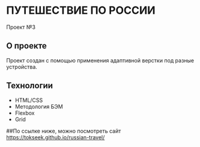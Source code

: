 # ПУТЕШЕСТВИЕ ПО РОССИИ
Проект №3

## О проекте

Проект создан с помощью применения адаптивной верстки под разные устройства.

## Технологии

+ HTML/CSS
+ Методология БЭМ
+ Flexbox
+ Grid

##По ссылке ниже, можно посмотреть сайт
https://tokseek.github.io/russian-travel/

